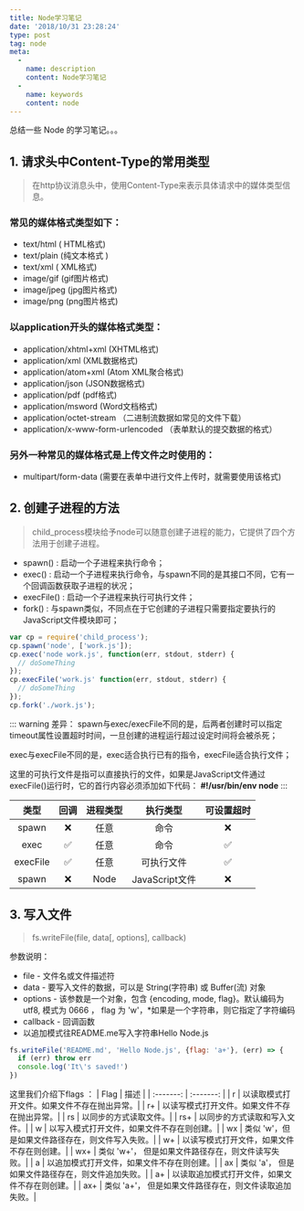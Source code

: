 ```yaml
---
title: Node学习笔记
date: '2018/10/31 23:28:24'
type: post
tag: node
meta:
  -
    name: description
    content: Node学习笔记
  -
    name: keywords
    content: node
---
```

总结一些 Node 的学习笔记。。。
<!-- more -->

## 1. 请求头中Content-Type的常用类型
> 在http协议消息头中，使用Content-Type来表示具体请求中的媒体类型信息。

### 常见的媒体格式类型如下：
* text/html  ( HTML格式)
* text/plain  (纯文本格式  )    
* text/xml  (  XML格式)
* image/gif  (gif图片格式)    
* image/jpeg  (jpg图片格式) 
* image/png (png图片格式)

### 以application开头的媒体格式类型：
* application/xhtml+xml      (XHTML格式)
* application/xml            (XML数据格式)
* application/atom+xml       (Atom XML聚合格式)
* application/json           (JSON数据格式)
* application/pdf            (pdf格式)
* application/msword         (Word文档格式)
* application/octet-stream   （二进制流数据如常见的文件下载）
* application/x-www-form-urlencoded  （表单默认的提交数据的格式）

### 另外一种常见的媒体格式是上传文件之时使用的：
* multipart/form-data  (需要在表单中进行文件上传时，就需要使用该格式)

## 2. 创建子进程的方法
> child_process模块给予node可以随意创建子进程的能力，它提供了四个方法用于创建子进程。

* spawn() : 启动一个子进程来执行命令；
* exec() : 启动一个子进程来执行命令，与spawn不同的是其接口不同，它有一个回调函数获取子进程的状况；
* execFile() : 启动一个子进程来执行可执行文件；
* fork() : 与spawn类似，不同点在于它创建的子进程只需要指定要执行的JavaScript文件模块即可；
```js
var cp = require('child_process');
cp.spawn('node', ['work.js']);
cp.exec('node work.js', function(err, stdout, stderr) {
  // doSomeThing
});
cp.execFile('work.js' function(err, stdout, stderr) {
  // doSomeThing
});
cp.fork('./work.js');
```
::: warning 差异：
spawn与exec/execFile不同的是，后两者创建时可以指定timeout属性设置超时时间，一旦创建的进程运行超过设定时间将会被杀死；

exec与execFile不同的是，exec适合执行已有的指令，execFile适合执行文件；

这里的可执行文件是指可以直接执行的文件，如果是JavaScript文件通过execFile()运行时，它的首行内容必须添加如下代码：
**#!/usr/bin/env node**
:::

| 类型 | 回调 | 进程类型 | 执行类型 | 可设置超时 |
| :-------: | :-------: | :-------: | :-------: | :-------: |
| spawn | ❌ | 任意 | 命令 | ❌ |
| exec | ✅ | 任意 | 命令 | ✅ |
| execFile | ✅ | 任意 | 可执行文件 | ✅ |
| spawn | ❌ | Node | JavaScript文件 | ❌ |

## 3. 写入文件
> fs.writeFile(file, data[, options], callback)

参数说明：

* file - 文件名或文件描述符
* data - 要写入文件的数据，可以是 String(字符串) 或 Buffer(流) 对象
* options - 该参数是一个对象，包含 {encoding, mode, flag}。默认编码为 utf8, 模式为 0666 ， flag 为 'w'，*如果是一个字符串，则它指定了字符编码
* callback - 回调函数
* 以追加模式往README.me写入字符串Hello Node.js

```js
fs.writeFile('README.md', 'Hello Node.js', {flag: 'a+'}, (err) => {
  if (err) throw err
  console.log('It\'s saved!')
})
```
这里我们介绍下flags ：
| Flag | 描述 |
| :-------: | :-------: |
| r	| 以读取模式打开文件。如果文件不存在抛出异常。|
| r+ | 以读写模式打开文件。如果文件不存在抛出异常。|
| rs | 以同步的方式读取文件。|
| rs+ | 以同步的方式读取和写入文件。|
| w |	以写入模式打开文件，如果文件不存在则创建。|
| wx |	类似 'w'，但是如果文件路径存在，则文件写入失败。|
| w+ |	以读写模式打开文件，如果文件不存在则创建。|
| wx+ |	类似 'w+'， 但是如果文件路径存在，则文件读写失败。|
| a |	以追加模式打开文件，如果文件不存在则创建。|
| ax |	类似 'a'， 但是如果文件路径存在，则文件追加失败。|
| a+ |	以读取追加模式打开文件，如果文件不存在则创建。|
| ax+ |	类似 'a+'， 但是如果文件路径存在，则文件读取追加失败。|